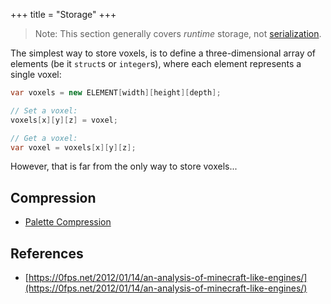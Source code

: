 +++
title = "Storage"
+++

> Note: This section generally covers *runtime* storage, not [serialization](/wiki/serialization).

The simplest way to store voxels, is to define a three-dimensional array of elements (be it `struct`s or `integer`s), where each element represents a single voxel:

```c#
var voxels = new ELEMENT[width][height][depth];

// Set a voxel:
voxels[x][y][z] = voxel;

// Get a voxel:
var voxel = voxels[x][y][z];
```

However, that is far from the only way to store voxels...

## Compression

- [Palette Compression](/wiki/storage/palette-compression)

## References

- [https://0fps.net/2012/01/14/an-analysis-of-minecraft-like-engines/](https://0fps.net/2012/01/14/an-analysis-of-minecraft-like-engines/)
